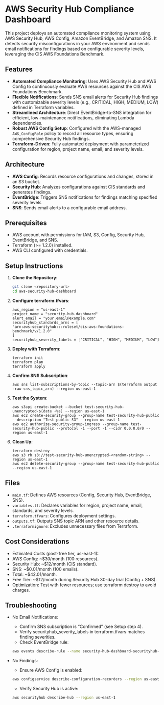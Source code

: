 # AWS Security Hub Compliance Dashboard

This project deploys an automated compliance monitoring system using AWS Security Hub, AWS Config, Amazon EventBridge, and Amazon SNS. It detects security misconfigurations in your AWS environment and sends email notifications for findings based on configurable severity levels, leveraging the CIS AWS Foundations Benchmark.

## Features
- **Automated Compliance Monitoring**: Uses AWS Security Hub and AWS Config to continuously evaluate AWS resources against the CIS AWS Foundations Benchmark.
- **Flexible Notifications**: Sends SNS email alerts for Security Hub findings with customizable severity levels (e.g., CRITICAL, HIGH, MEDIUM, LOW) defined in Terraform variables.
- **Streamlined Architecture**: Direct EventBridge-to-SNS integration for efficient, low-maintenance notifications, eliminating Lambda dependencies.
- **Robust AWS Config Setup**: Configured with the AWS-managed `AWS_ConfigRole` policy to record all resource types, ensuring comprehensive Security Hub findings.
- **Terraform-Driven**: Fully automated deployment with parameterized configuration for region, project name, email, and severity levels.

## Architecture
- **AWS Config**: Records resource configurations and changes, stored in an S3 bucket.
- **Security Hub**: Analyzes configurations against CIS standards and generates findings.
- **EventBridge**: Triggers SNS notifications for findings matching specified severity levels.
- **SNS**: Sends email alerts to a configurable email address.

## Prerequisites
- AWS account with permissions for IAM, S3, Config, Security Hub, EventBridge, and SNS.
- Terraform (>= 1.2.0) installed.
- AWS CLI configured with credentials.

## Setup Instructions
1. **Clone the Repository**:
   ```bash
   git clone <repository-url>
   cd aws-security-hub-dashboard
   ```

2. **Configure terraform.tfvars**:
   ```
   aws_region = "us-east-1"
   project_name = "security-hub-dashboard"
   alert_email = "your.email@example.com"
   securityhub_standards_arns = [
   "arn:aws:securityhub:::ruleset/cis-aws-foundations-benchmark/v/1.2.0"
   ]
   securityhub_severity_labels = ["CRITICAL", "HIGH", "MEDIUM", "LOW"]
   ```

3. **Deploy with Terraform**:
   ```
   terraform init
   terraform plan
   terraform apply
   ```

4. **Confirm SNS Subscription**:
   ```
   aws sns list-subscriptions-by-topic --topic-arn $(terraform output -raw sns_topic_arn) --region us-east-1
   ```

5. **Test the System**:
   ```
   aws s3api create-bucket --bucket test-security-hub-unencrypted-$(date +%s) --region us-east-1
   aws ec2 create-security-group --group-name test-security-hub-public --description "Test public SG" --region us-east-1
   aws ec2 authorize-security-group-ingress --group-name test-security-hub-public --protocol -1 --port -1 --cidr 0.0.0.0/0 --region us-east-1
   ```

6. **Clean Up**:
   ```
   terraform destroy
   aws s3 rb s3://test-security-hub-unencrypted-<random-string> --region us-east-1
   aws ec2 delete-security-group --group-name test-security-hub-public --region us-east-1
   ```

## Files
- `main.tf`: Defines AWS resources (Config, Security Hub, EventBridge, SNS).
- `variables.tf`: Declares variables for region, project name, email, standards, and severity levels.
- `terraform.tfvars`: Configures deployment settings.
- `outputs.tf`: Outputs SNS topic ARN and other resource details.
- `.terraformignore`: Excludes unnecessary files from Terraform.

## Cost Considerations
- Estimated Costs (post-free tier, us-east-1):
- AWS Config: ~$30/month (100 resources).
- Security Hub: ~$12/month (CIS standard).
- SNS: ~$0.01/month (100 emails).
- Total: ~$42.01/month.
- Free Tier: ~$12/month during Security Hub 30-day trial (Config + SNS).
- Optimization: Test with fewer resources; use terraform destroy to avoid charges.

## Troubleshooting
- No Email Notifications:
   - Confirm SNS subscription is “Confirmed” (see Setup step 4).
   - Verify securityhub_severity_labels in terraform.tfvars matches finding severities.
   - Check EventBridge rule:
   ```bash
   aws events describe-rule --name security-hub-dashboard-securityhub-findings --region us-east-1
   ```


- No Findings:
   - Ensure AWS Config is enabled:
   ```bash
   aws configservice describe-configuration-recorders --region us-east-1
   ```

   - Verify Security Hub is active:
   ```bash
   aws securityhub describe-hub --region us-east-1
   ```

